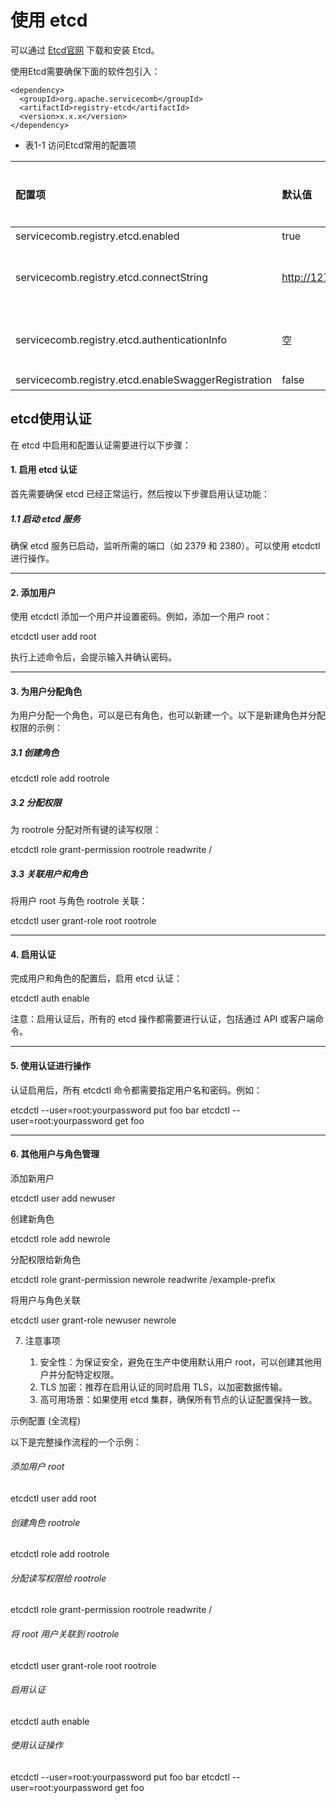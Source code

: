 # 使用 etcd

可以通过 [Etcd官网](https://etcd.io/docs/v3.5/install/) 下载和安装 Etcd。

使用Etcd需要确保下面的软件包引入：

```
<dependency>
  <groupId>org.apache.servicecomb</groupId>
  <artifactId>registry-etcd</artifactId>
  <version>x.x.x</version>
</dependency>
```

* 表1-1 访问Etcd常用的配置项

| 配置项                                               | 默认值            | 是否必选 | 含义                                 |
|:--------------------------------------------------|:---------------|:-----|:-----------------------------------|
| servicecomb.registry.etcd.enabled                   | true           | 是    | 是否启用。                              |
| servicecomb.registry.etcd.connectString             | http://127.0.0.1:2379 | 是    | etcd的地址信息，可以配置多个，用逗号分隔。            |
| servicecomb.registry.etcd.authenticationInfo        | 空              | 否    | etcd认证，配置用户名密码信息，比如: user:password |
| servicecomb.registry.etcd.enableSwaggerRegistration | false          | 否    | 是否注册契约                             |

## etcd使用认证

在 etcd 中启用和配置认证需要进行以下步骤：

#### 1. 启用 etcd 认证

首先需要确保 etcd 已经正常运行，然后按以下步骤启用认证功能：

#####  1.1 启动 etcd 服务

确保 etcd 服务已启动，监听所需的端口（如 2379 和 2380）。可以使用 etcdctl 进行操作。

---

#### 2. 添加用户

使用 etcdctl 添加一个用户并设置密码。例如，添加一个用户 root：

etcdctl user add root

执行上述命令后，会提示输入并确认密码。

---

#### 3. 为用户分配角色

为用户分配一个角色，可以是已有角色，也可以新建一个。以下是新建角色并分配权限的示例：

##### 3.1 创建角色

etcdctl role add rootrole

##### 3.2 分配权限

为 rootrole 分配对所有键的读写权限：

etcdctl role grant-permission rootrole readwrite /

##### 3.3 关联用户和角色

将用户 root 与角色 rootrole 关联：

etcdctl user grant-role root rootrole

---

#### 4. 启用认证

完成用户和角色的配置后，启用 etcd 认证：

etcdctl auth enable

注意：启用认证后，所有的 etcd 操作都需要进行认证，包括通过 API 或客户端命令。

---

#### 5. 使用认证进行操作

认证启用后，所有 etcdctl 命令都需要指定用户名和密码。例如：

etcdctl --user=root:yourpassword put foo bar
etcdctl --user=root:yourpassword get foo

---

#### 6. 其他用户与角色管理

添加新用户

etcdctl user add newuser

创建新角色

etcdctl role add newrole

分配权限给新角色

etcdctl role grant-permission newrole readwrite /example-prefix

将用户与角色关联

etcdctl user grant-role newuser newrole

7. 注意事项

   1.	安全性：为保证安全，避免在生产中使用默认用户 root，可以创建其他用户并分配特定权限。
   2.	TLS 加密：推荐在启用认证的同时启用 TLS，以加密数据传输。
   3.	高可用场景：如果使用 etcd 集群，确保所有节点的认证配置保持一致。

示例配置 (全流程)

以下是完整操作流程的一个示例：

###### 添加用户 root
etcdctl user add root

###### 创建角色 rootrole
etcdctl role add rootrole

###### 分配读写权限给 rootrole
etcdctl role grant-permission rootrole readwrite /

###### 将 root 用户关联到 rootrole
etcdctl user grant-role root rootrole

###### 启用认证
etcdctl auth enable

###### 使用认证操作
etcdctl --user=root:yourpassword put foo bar
etcdctl --user=root:yourpassword get foo
